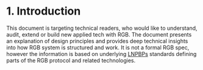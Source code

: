 # 1. Introduction

This document is targeting technical readers, who would like to understand, audit, extend or build new applied tech with RGB. The document presents an explanation of design principles and provides deep technical insights into how RGB system is structured and work. It is not a formal RGB spec, however the information is based on underlying [LNPBPs](https://standards.lnp-bp.org/) standards defining parts of the RGB protocol and related technologies.
